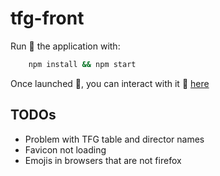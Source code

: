 # tfg-front

Run :runner: the application with:

```bash
    npm install && npm start
```

Once launched :rocket:, you can interact with it :arrows_counterclockwise: [here](http://localhost:3000)

## TODOs

- Problem with TFG table and director names
- Favicon not loading
- Emojis in browsers that are not firefox
